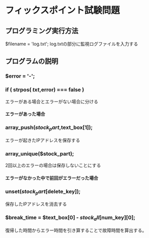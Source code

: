 #  フィックスポイント試験問題

##  プログラミング実行方法
$filename = 'log.txt';
log.txtの部分に監視ログファイルを入力する

## プログラムの説明

### $error = '-';
 ### if ( strpos( $txt,$error) === false )
 エラーがある場合とエラーがない場合に分ける
 
 #### エラーがあった場合
 ### array_push($stock_part,$text_box[1]);
 エラーが起きたIPアドレスを保存する
 ### array_unique($stock_part);
 2回以上のエラーの場合は保存しないことにする
 
 #### エラーがなかった中で前回がエラーだった場合
 ### unset($stock_part[$delete_key]);
 保存したIPアドレスを消去する
 ### $break_time = $text_box[0] - $stock_all[$num_key][0];
 復帰した時間からエラー時間を引き算することで故障時間を算出する。



